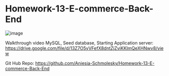 # Homework-13-E-commerce-Back-End

![image](https://user-images.githubusercontent.com/85134150/132802966-9c0f5b83-200b-4ac2-91e0-1415b86bff38.png)


Walkthrough video MySQL, Seed database, Starting Application server: https://drive.google.com/file/d/13Z7O5yVFefX8dntZjZviKKImQeXHNwv8/view


Git Hub Repo: https://github.com/Aniesia-Schmolesky/Homework-13-E-commerce-Back-End

